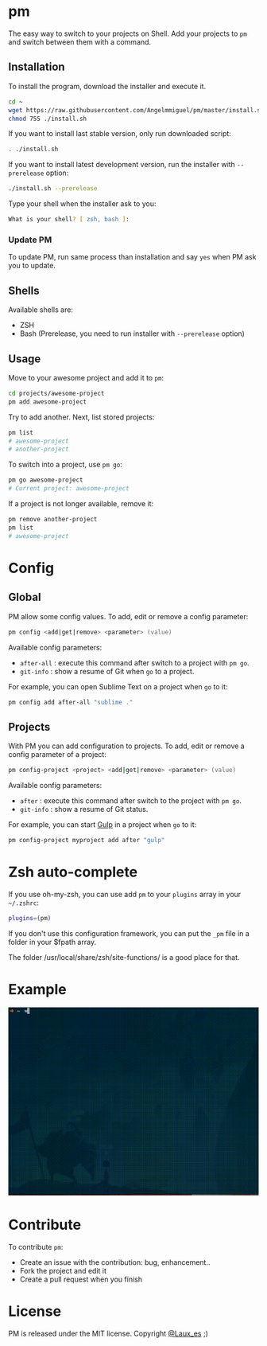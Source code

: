 # pm
The easy way to switch to your projects on Shell. Add your projects to `pm` and switch between them with a command.

## Installation
To install the program, download the installer and execute it.

```zsh
cd ~
wget https://raw.githubusercontent.com/Angelmmiguel/pm/master/install.sh
chmod 755 ./install.sh
```

If you want to install last stable version, only run downloaded script:

```zsh
. ./install.sh
```

If you want to install latest development version, run the installer with `--prerelease` option:

```zsh
./install.sh --prerelease
```

Type your shell when the installer ask to you:

```zsh
What is your shell? [ zsh, bash ]:
```

### Update PM

To update PM, run same process than installation and say `yes` when PM ask you to update.

## Shells
Available shells are:
* ZSH
* Bash (Prerelease, you need to run installer with `--prerelease` option)

## Usage
Move to your awesome project and add it to `pm`:

```zsh
cd projects/awesome-project
pm add awesome-project
```

Try to add another. Next, list stored projects:

```zsh
pm list
# awesome-project
# another-project
```

To switch into a project, use `pm go`:

```zsh
pm go awesome-project
# Current project: awesome-project
```

If a project is not longer available, remove it:

```zsh
pm remove another-project
pm list
# awesome-project
```

# Config

## Global

PM allow some config values. To add, edit or remove a config parameter:

```zsh
pm config <add|get|remove> <parameter> (value)
```

Available config parameters:
* `after-all` : execute this command after switch to a project with `pm go`.
* `git-info` : show a resume of Git when `go` to a project.

For example, you can open Sublime Text on a project when `go` to it:

```zsh
pm config add after-all "sublime ."
```

## Projects

With PM you can add configuration to projects. To add, edit or remove a config parameter of a project:

```zsh
pm config-project <project> <add|get|remove> <parameter> (value)
```

Available config parameters:
* `after` : execute this command after switch to the project with `pm go`.
* `git-info` : show a resume of Git status.

For example, you can start [Gulp](http://gulpjs.com/) in a project when `go` to it:

```zsh
pm config-project myproject add after "gulp"
```

# Zsh auto-complete

If you use oh-my-zsh, you can use add `pm` to your `plugins`
array in your `~/.zshrc`:

```zsh
plugins=(pm)
```

If you don't use this configuration framework, you can put the `_pm` file
in a folder in your $fpath array.

The folder /usr/local/share/zsh/site-functions/ is a good place for that.

# Example

![Example of PM in a gif](https://raw.githubusercontent.com/Angelmmiguel/pm/master/pm.gif)

# Contribute

To contribute `pm`:

* Create an issue with the contribution: bug, enhancement..
* Fork the project and edit it
* Create a pull request when you finish

# License
PM is released under the MIT license. Copyright [@Laux_es](https://twitter.com/Laux_es) ;)

